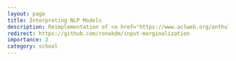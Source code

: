 ```yaml
---
layout: page
title: Interpreting NLP Models
description: Reimplementation of <a href="https://www.aclweb.org/anthology/2020.emnlp-main.255/">"Interpretation of NLP models through input marginalization"</a> for <a href="https://docs.google.com/document/u/2/d/1gBz2w79DBrGjNGq2TMqJBDIWzUGsQacWFAszZKz6OKI/edit?usp=sharing">CSE 517, Natural Language Processing.</a><br><br>January 2021-March 2021
redirect: https://github.com/ronakdm/input-marginalization
importance: 2
category: school
---
```

